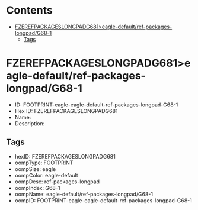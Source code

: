 



Contents
========

* [FZEREFPACKAGESLONGPADG681>eagle-default/ref-packages-longpad/G68-1](#fzerefpackageslongpadg681eagle-defaultref-packages-longpadg68-1)
	* [Tags](#tags)

# FZEREFPACKAGESLONGPADG681>eagle-default/ref-packages-longpad/G68-1

- ID: FOOTPRINT-eagle-eagle-default-ref-packages-longpad-G68-1
- Hex ID: FZEREFPACKAGESLONGPADG681
- Name: 
- Description: 

## Tags

- hexID: FZEREFPACKAGESLONGPADG681
- oompType: FOOTPRINT
- oompSize: eagle
- oompColor: eagle-default
- oompDesc: ref-packages-longpad
- oompIndex: G68-1
- oompName: eagle-default/ref-packages-longpad/G68-1
- oompID: FOOTPRINT-eagle-eagle-default-ref-packages-longpad-G68-1
